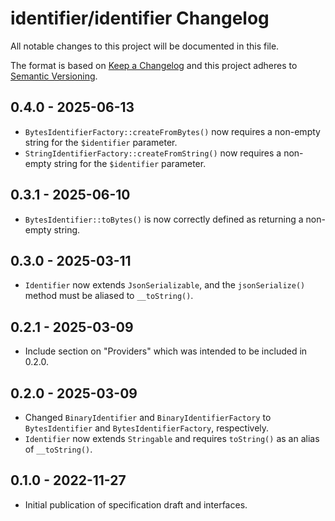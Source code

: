 # identifier/identifier Changelog

All notable changes to this project will be documented in this file.

The format is based on [Keep a Changelog](http://keepachangelog.com/en/1.0.0/)
and this project adheres to [Semantic Versioning](http://semver.org/spec/v2.0.0.html).

## 0.4.0 - 2025-06-13

- `BytesIdentifierFactory::createFromBytes()` now requires a non-empty string for the `$identifier` parameter.
- `StringIdentifierFactory::createFromString()` now requires a non-empty string for the `$identifier` parameter.

## 0.3.1 - 2025-06-10

- `BytesIdentifier::toBytes()` is now correctly defined as returning a non-empty string.

## 0.3.0 - 2025-03-11

- `Identifier` now extends `JsonSerializable`, and the `jsonSerialize()` method must be aliased to `__toString()`.

## 0.2.1 - 2025-03-09

- Include section on "Providers" which was intended to be included in 0.2.0.

## 0.2.0 - 2025-03-09

- Changed `BinaryIdentifier` and `BinaryIdentifierFactory` to `BytesIdentifier` and `BytesIdentifierFactory`, respectively.
- `Identifier` now extends `Stringable` and requires `toString()` as an alias of `__toString()`.

## 0.1.0 - 2022-11-27

- Initial publication of specification draft and interfaces.
